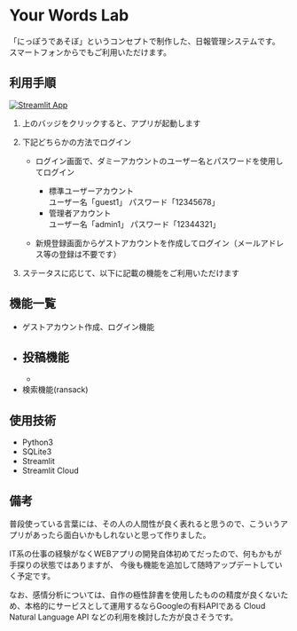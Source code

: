 # Your Words Lab
 「にっぽうであそぼ」というコンセプトで制作した、日報管理システムです。<br >
 スマートフォンからでもご利用いただけます。

## 利用手順
[![Streamlit App](https://static.streamlit.io/badges/streamlit_badge_black_white.svg)](https://tmym-a-your-words-lab-start-y3niw8.streamlitapp.com/) <br >

1. 上のバッジをクリックすると、アプリが起動します

2. 下記どちらかの方法でログイン
   - ログイン画面で、ダミーアカウントのユーザー名とパスワードを使用してログイン
      - 標準ユーザーアカウント<br > ユーザー名「guest1」 パスワード「12345678」
      - 管理者アカウント<br >      ユーザー名「admin1」 パスワード「12344321」

   - 新規登録画面からゲストアカウントを作成してログイン（メールアドレス等の登録は不要です）
 
3. ステータスに応じて、以下に記載の機能をご利用いただけます

## 機能一覧
- ゲストアカウント作成、ログイン機能
- 投稿機能
  - 
  - 
- 検索機能(ransack)

## 使用技術
- Python3
- SQLite3
- Streamlit
- Streamlit Cloud


## 備考
普段使っている言葉には、その人の人間性が良く表れると思うので、こういうアプリがあったら面白いかもしれないと思って作りました。

IT系の仕事の経験がなくWEBアプリの開発自体初めてだったので、何もかもが手探りの状態ではありますが、
今後も機能を追加して随時アップデートしていく予定です。

なお、感情分析については、自作の極性辞書を使用したものの精度が良くないため、本格的にサービスとして運用するならGoogleの有料APIである Cloud Natural Language API などの利用を検討した方が良さそうです。
